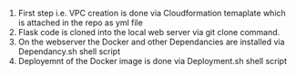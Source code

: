 1. First step i.e. VPC creation is done via Cloudformation temaplate which is attached in the repo as yml file
2. Flask code is cloned into the local web server via git clone command.
3. On the webserver the Docker and other Dependancies are installed via Dependancy.sh shell script
4. Deployemnt of the Docker image is done via Deployment.sh shell script
